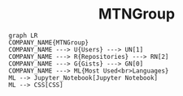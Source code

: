 <h1 align="center">MTNGroup</h1>

```mermaid
graph LR
COMPANY_NAME{MTNGroup}
COMPANY_NAME ---> U{Users} ---> UN[1]
COMPANY_NAME ---> R{Repositories} ---> RN[2]
COMPANY_NAME ---> G{Gists} ---> GN[0]
COMPANY_NAME ---> ML{Most Used<br>Languages}
ML --> Jupyter_Notebook[Jupyter Notebook]
ML --> CSS[CSS]
```
